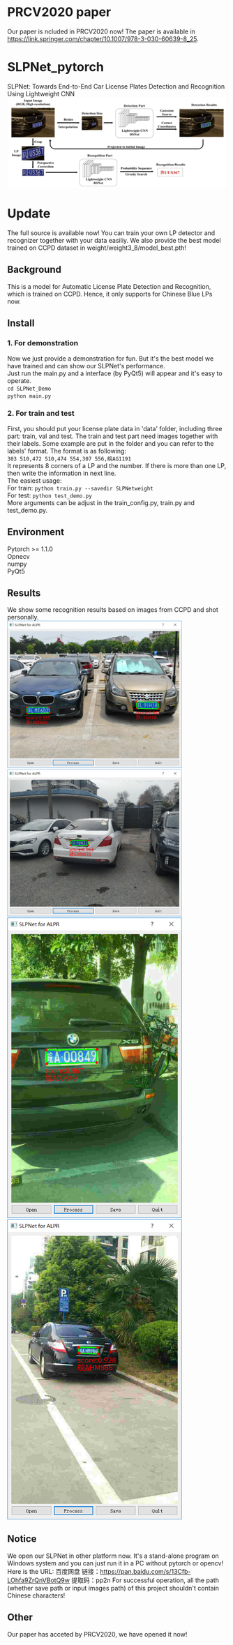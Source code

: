 # PRCV2020 paper
Our paper is ncluded in PRCV2020 now! The paper is available in https://link.springer.com/chapter/10.1007/978-3-030-60639-8_25.
# SLPNet_pytorch
SLPNet: Towards End-to-End Car License Plates Detection and Recognition Using Lightweight CNN<br>
![SLPNet structure](./example_pictures/structure.jpg)

# Update
The full source is available now! You can train your own LP detector and recognizer together with your data easiliy. We also provide the best model trained on CCPD dataset in weight/weight3_8/model_best.pth!

## Background
This is a model for Automatic License Plate Detection and Recognition, which is trained on CCPD. Hence, it only supports for Chinese Blue LPs now.

## Install
### 1. For demonstration
Now we just provide a demonstration for fun. But it's the best model we have trained and can show our SLPNet's performance.<br>
Just run the main.py and a interface (by PyQt5) will appear and it's easy to operate.<br>
`cd SLPNet_Demo`<br>
`python main.py`

### 2. For train and test
First, you should put your license plate data in 'data' folder, including three part: train, val and test. The train and test part need images together with their labels. Some example are put in the folder and you can refer to the labels' format. The format is as following:<br>
`303 510,472 510,474 554,307 556,皖AG1191`<br>
It represents 8 corners of a LP and the number. If there is more than one LP, then write the information in next line.<br>
The easiest usage:<br>
For train: `python train.py --savedir SLPNetweight`<br>
For test: `python test_demo.py`<br>
More arguments can be adjust in the train_config.py, train.py and test_demo.py.

## Environment
Pytorch >= 1.1.0<br>
Opnecv<br>
numpy<br>
PyQt5<br>

## Results
We show some recognition results based on images from CCPD and shot personally.<br>
<img src="./example_pictures/example1.PNG" width="400"  alt="example1"/>
<img src="./example_pictures/example2.PNG" width="400"  alt="example2"/><br/>
<img src="./example_pictures/example3.PNG" width="400"  alt="example3"/>
<img src="./example_pictures/example4.PNG" width="400"  alt="example4"/><br/>

## Notice
We open our SLPNet in other platform now. It's a stand-alone program on Windows system and you can just run it in a PC without pytorch or opencv! Here is the URL: 百度网盘 链接：https://pan.baidu.com/s/13Cfb-LOhfa9ZrQnVBotQ9w    提取码：pp2n
For successful operation, all the path (whether save path or input images path) of this project shouldn't contain Chinese characters!

## Other
Our paper has acceted by PRCV2020, we have opened it now!
